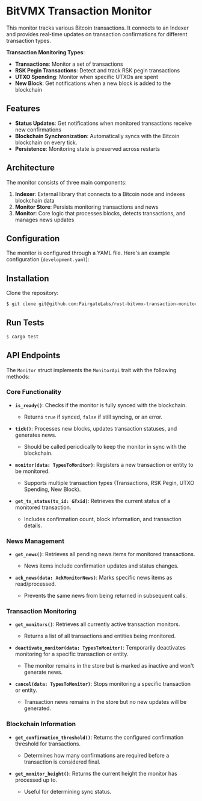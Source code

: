 # BitVMX Transaction Monitor

This monitor tracks various Bitcoin transactions. It connects to an Indexer and provides real-time updates on transaction confirmations for different transaction types.


**Transaction Monitoring Types**:
  - **Transactions**: Monitor a set of transactions
  - **RSK Pegin Transactions**: Detect and track RSK pegin transactions
  - **UTXO Spending**: Monitor when specific UTXOs are spent
  - **New Block**: Get notifications when a new block is added to the blockchain
  
## Features

- **Status Updates**: Get notifications when monitored transactions receive new confirmations
- **Blockchain Synchronization**: Automatically syncs with the Bitcoin blockchain on every tick.
- **Persistence**: Monitoring state is preserved across restarts

## Architecture

The monitor consists of three main components:

1. **Indexer**: External library that connects to a Bitcoin node and indexes blockchain data
2. **Monitor Store**: Persists monitoring transactions and news
3. **Monitor**: Core logic that processes blocks, detects transactions, and manages news updates

## Configuration

The monitor is configured through a YAML file. Here's an example configuration (`development.yaml`):

## Installation

Clone the repository:

```bash
$ git clone git@github.com:FairgateLabs/rust-bitvmx-transaction-monitor
``` 

## Run Tests
```rust
$ cargo test
```
## API Endpoints

The `Monitor` struct implements the `MonitorApi` trait with the following methods:

### Core Functionality

- **`is_ready()`**: Checks if the monitor is fully synced with the blockchain.
  - Returns `true` if synced, `false` if still syncing, or an error.

- **`tick()`**: Processes new blocks, updates transaction statuses, and generates news.
  - Should be called periodically to keep the monitor in sync with the blockchain.

- **`monitor(data: TypesToMonitor)`**: Registers a new transaction or entity to be monitored.
  - Supports multiple transaction types (Transactions, RSK Pegin, UTXO Spending, New Block).

- **`get_tx_status(tx_id: &Txid)`**: Retrieves the current status of a monitored transaction.
  - Includes confirmation count, block information, and transaction details.

### News Management

- **`get_news()`**: Retrieves all pending news items for monitored transactions.
  - News items include confirmation updates and status changes.

- **`ack_news(data: AckMonitorNews)`**: Marks specific news items as read/processed.
  - Prevents the same news from being returned in subsequent calls.

### Transaction Monitoring

- **`get_monitors()`**: Retrieves all currently active transaction monitors.
  - Returns a list of all transactions and entities being monitored.

- **`deactivate_monitor(data: TypesToMonitor)`**: Temporarily deactivates monitoring for a specific transaction or entity.
  - The monitor remains in the store but is marked as inactive and won't generate news.

- **`cancel(data: TypesToMonitor)`**: Stops monitoring a specific transaction or entity.
  - Transaction news remains in the store but no new updates will be generated. 

### Blockchain Information

- **`get_confirmation_threshold()`**: Returns the configured confirmation threshold for transactions.
  - Determines how many confirmations are required before a transaction is considered final.

- **`get_monitor_height()`**: Returns the current height the monitor has processed up to.
  - Useful for determining sync status.
